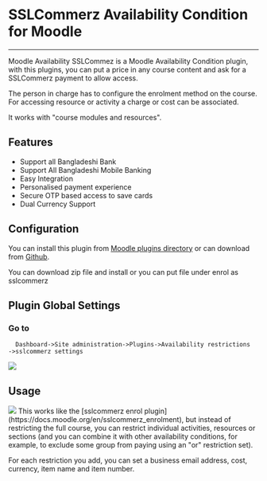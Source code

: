 # SSLCommerz Availability Condition for Moodle
----------------------------------------------

Moodle Availability SSLCommez is a Moodle Availability Condition plugin, with this plugins, you can put a price in any course content and ask for a SSLCommerz payment to allow access.

The person in charge has to configure the enrolment method on the course. For accessing resource or activity a charge or cost can be associated.

It works with "course modules and resources".


## Features
- Support all Bangladeshi Bank
- Support All Bangladeshi Mobile Banking
- Easy Integration
- Personalised payment experience
- Secure OTP based access to save cards
- Dual Currency Support

## Configuration

You can install this plugin from [Moodle plugins directory](https://moodle.org/plugins) or can download from [Github](https://github.com/eLearning-BS23/moodle-availability_sslcommerz).

You can download zip file and install or you can put file under enrol as sslcommerz

## Plugin Global Settings
### Go to
```
  Dashboard->Site administration->Plugins->Availability restrictions
->sslcommerz settings
```

<img src="https://imgur.com/tlj8TH5">




## Usage

<img src="https://i.imgur.com/QH1SUwO.jpg">
This works like the [sslcommerz enrol plugin](https://docs.moodle.org/en/sslcommerz_enrolment), but instead of restricting the full course, you can restrict individual activities, resources or sections (and you can combine it with other availability conditions, for example, to exclude some group from paying using an "or" restriction set).

For each restriction you add, you can set a business email address, cost, currency, item name and item number.

